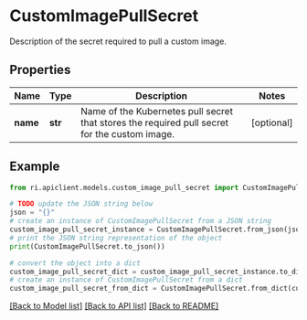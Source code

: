 # CustomImagePullSecret

Description of the secret required to pull a custom image.

## Properties

Name | Type | Description | Notes
------------ | ------------- | ------------- | -------------
**name** | **str** | Name of the Kubernetes pull secret that stores the required pull secret for the custom image. | [optional] 

## Example

```python
from ri.apiclient.models.custom_image_pull_secret import CustomImagePullSecret

# TODO update the JSON string below
json = "{}"
# create an instance of CustomImagePullSecret from a JSON string
custom_image_pull_secret_instance = CustomImagePullSecret.from_json(json)
# print the JSON string representation of the object
print(CustomImagePullSecret.to_json())

# convert the object into a dict
custom_image_pull_secret_dict = custom_image_pull_secret_instance.to_dict()
# create an instance of CustomImagePullSecret from a dict
custom_image_pull_secret_from_dict = CustomImagePullSecret.from_dict(custom_image_pull_secret_dict)
```
[[Back to Model list]](../README.md#documentation-for-models) [[Back to API list]](../README.md#documentation-for-api-endpoints) [[Back to README]](../README.md)

